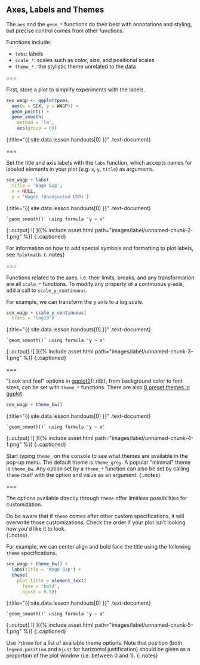 ---
---

## Axes, Labels and Themes

The `aes` and the `geom_*` functions do their best with annotations and styling,
but precise control comes from other functions. 

Functions include:

- `labs`: labels
- `scale_*`: scales such as color, size, and positional scales
- `theme_*` : the stylistic theme unrelated to the data

===

First, store a plot to simplify experiments with the labels.



~~~r
sex_wagp <- ggplot(pums,
  aes(x = SEX, y = WAGP)) + 
  geom_point() +
  geom_smooth(
    method = 'lm',
    aes(group = 0))
~~~
{:title="{{ site.data.lesson.handouts[0] }}" .text-document}


===

Set the title and axis labels with the `labs` function, which accepts names for
labeled elements in your plot (e.g. `x`, `y`, `title`) as arguments.



~~~r
sex_wagp + labs(
  title = 'Wage Gap',
  x = NULL,
  y = 'Wages (Unadjusted USD)')
~~~
{:title="{{ site.data.lesson.handouts[0] }}" .text-document}


~~~
`geom_smooth()` using formula 'y ~ x'
~~~
{:.output}
![ ]({% include asset.html path="images/label/unnamed-chunk-2-1.png" %})
{:.captioned}

For information on how to add special symbols and formatting to plot labels, see
`?plotmath`.
{:.notes}

===

Functions related to the axes, i.e. their limits, breaks, and any transformation
are all `scale_*` functions. To modify any property of a continuous y-axis, add
a call to `scale_y_continuous`.

For example, we can transform the y axis to a log scale.


~~~r
sex_wagp + scale_y_continuous(
  trans = 'log10')
~~~
{:title="{{ site.data.lesson.handouts[0] }}" .text-document}


~~~
`geom_smooth()` using formula 'y ~ x'
~~~
{:.output}
![ ]({% include asset.html path="images/label/unnamed-chunk-3-1.png" %})
{:.captioned}

===

"Look and feel" options in [ggplot2](){:.rlib}, from background color to font
sizes, can be set with `theme_*` functions. There are also [8 preset themes in ggplot](https://ggplot2.tidyverse.org/reference/ggtheme.html)



~~~r
sex_wagp + theme_bw()
~~~
{:title="{{ site.data.lesson.handouts[0] }}" .text-document}


~~~
`geom_smooth()` using formula 'y ~ x'
~~~
{:.output}
![ ]({% include asset.html path="images/label/unnamed-chunk-4-1.png" %})
{:.captioned}

Start typing `theme_` on the console to see what themes are available in the
pop-up menu. The default theme is `theme_grey`. A popular "minimal" theme is
`theme_bw`. Any option set by a `theme_*` function can also be set by calling
`theme` itself with the option and value as an argument.
{:.notes}

===

The options available directly through `theme` offer limitless possibilities
for customization.

Do be aware that if `theme` comes after other custom specifications, it will overwrite
those customizations.  Check the order if your plot isn't looking how you'd like it to look.  
{:.notes}

For example, we can center align and bold face the title using the following `theme` specifications.


~~~r
sex_wagp + theme_bw() +
  labs(title = 'Wage Gap') +
  theme(
    plot.title = element_text(
      face = 'bold',
      hjust = 0.5))
~~~
{:title="{{ site.data.lesson.handouts[0] }}" .text-document}


~~~
`geom_smooth()` using formula 'y ~ x'
~~~
{:.output}
![ ]({% include asset.html path="images/label/unnamed-chunk-5-1.png" %})
{:.captioned}

Use `?theme` for a list of available theme options. Note that position (both
`legend.position` and `hjust` for horizontal justification) should be given as a
proportion of the plot window (i.e. between 0 and 1).
{:.notes}
